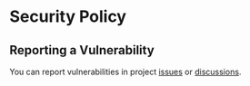 # Security Policy

## Reporting a Vulnerability

You can report vulnerabilities in project [issues](https://github.com/llitone/CHP-project/issues) or [discussions](https://github.com/llitone/CHP-project/discussions).